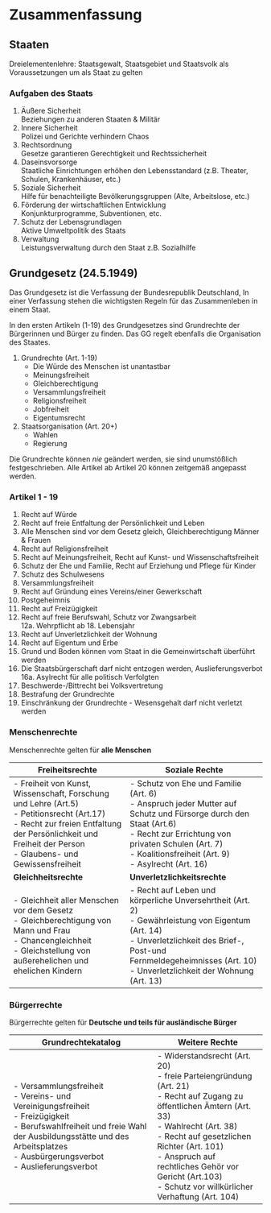 # Zusammenfassung

## Staaten

Dreielementenlehre: Staatsgewalt, Staatsgebiet und Staatsvolk als Voraussetzungen um als Staat zu gelten

### Aufgaben des Staats

1. Äußere Sicherheit\
   Beziehungen zu anderen Staaten & Militär
2. Innere Sicherheit\
   Polizei und Gerichte verhindern Chaos
3. Rechtsordnung\
   Gesetze garantieren Gerechtigkeit und Rechtssicherheit
4. Daseinsvorsorge\
   Staatliche Einrichtungen erhöhen den Lebensstandard (z.B. Theater, Schulen, Krankenhäuser, etc.)
5. Soziale Sicherheit\
   Hilfe für benachteiligte Bevölkerungsgruppen (Alte, Arbeitslose, etc.)
6. Förderung der wirtschaftlichen Entwicklung\
   Konjunkturprogramme, Subventionen, etc.
7. Schutz der Lebensgrundlagen\
   Aktive Umweltpolitik des Staats
8. Verwaltung\
   Leistungsverwaltung durch den Staat z.B. Sozialhilfe

## Grundgesetz (24.5.1949)

Das Grundgesetz ist die Verfassung der Bundesrepublik Deutschland, In einer Verfassung stehen die wichtigsten Regeln für das Zusammenleben in einem Staat.

In den ersten Artikeln (1-19) des Grundgesetzes sind Grundrechte der Bürgerinnen und Bürger zu finden. Das GG regelt ebenfalls die Organisation des Staates.

1. Grundrechte (Art. 1-19)
    - Die Würde des Menschen ist unantastbar
    - Meinungsfreiheit
    - Gleichberechtigung
    - Versammlungsfreiheit
    - Religionsfreiheit
    - Jobfreiheit
    - Eigentumsrecht
2. Staatsorganisation (Art. 20+)
    - Wahlen
    - Regierung

Die Grundrechte können *nie* geändert werden, sie sind unumstößlich festgeschrieben. Alle Artikel ab Artikel 20 können zeitgemäß angepasst werden.

### Artikel 1 - 19

1. Recht auf Würde
2. Recht auf freie Entfaltung der Persönlichkeit und Leben
3. Alle Menschen sind vor dem Gesetz gleich, Gleichberechtigung Männer & Frauen
4. Recht auf Religionsfreiheit
5. Recht auf Meinungsfreiheit, Recht auf Kunst- und Wissenschaftsfreiheit
6. Schutz der Ehe und Familie, Recht auf Erziehung und Pflege für Kinder
7. Schutz des Schulwesens
8. Versammlungsfreiheit
9. Recht auf Gründung eines Vereins/einer Gewerkschaft
10. Postgeheimnis
11. Recht auf Freizügigkeit
12. Recht auf freie Berufswahl, Schutz vor Zwangsarbeit\
   12a. Wehrpflicht ab 18. Lebensjahr
13. Recht auf Unverletzlichkeit der Wohnung
14. Recht auf Eigentum und Erbe
15. Grund und Boden können vom Staat in die Gemeinwirtschaft überführt werden
16. Die Staatsbürgerschaft darf nicht entzogen werden, Auslieferungsverbot\
   16a. Asylrecht für alle politisch Verfolgten
17. Beschwerde-/Bittrecht bei Volksvertretung
18. Bestrafung der Grundrechte
19. Einschränkung der Grundrechte - Wesensgehalt darf nicht verletzt werden

### Menschenrechte

Menschenrechte gelten für **alle Menschen**

|Freiheitsrechte|Soziale Rechte|
|--|--|
| - Freiheit von Kunst, Wissenschaft, Forschung und Lehre (Art.5)<br> - Petitionsrecht (Art.17)<br> - Recht zur freien Entfaltung der Persönlichkeit und Freiheit der Person <br> - Glaubens- und Gewissensfreiheit  | - Schutz von Ehe und Familie (Art. 6) <br> - Anspruch jeder Mutter auf Schutz und Fürsorge durch den Staat (Art.6) <br> - Recht zur Errichtung von privaten Schulen (Art. 7) <br> - Koalitionsfreiheit (Art. 9) <br> - Asylrecht (Art. 16)
|**Gleichheitsrechte** |**Unverletzlichkeitsrechte**|
|- Gleichheit aller Menschen vor dem Gesetz<br>- Gleichberechtigung von Mann und Frau<br>- Chancengleichheit<br>- Gleichstellung von außerehelichen und ehelichen Kindern|- Recht auf Leben und körperliche Unversehrtheit (Art. 2)<br>- Gewährleistung von Eigentum (Art. 14)<br>- Unverletzlichkeit des Brief-, Post-und Fernmeldegeheimnisses (Art. 10)<br>- Unverletzlichkeit der Wohnung (Art. 13)|

### Bürgerrechte

Bürgerrechte gelten für **Deutsche und teils für ausländische Bürger**

|Grundrechtekatalog|Weitere Rechte|
|--|--|
|- Versammlungsfreiheit<br>- Vereins- und Vereinigungsfreiheit<br>- Freizügigkeit<br>- Berufswahlfreiheit und freie Wahl der Ausbildungsstätte und des Arbeitsplatzes<br>- Ausbürgerungsverbot<br>- Auslieferungsverbot|- Widerstandsrecht (Art. 20)<br>- freie Parteiengründung (Art. 21)<br>- Recht auf Zugang zu öffentlichen Ämtern (Art. 33)<br>- Wahlrecht (Art. 38)<br>- Recht auf gesetzlichen Richter (Art. 101)<br>- Anspruch auf rechtliches Gehör vor Gericht (Art.103)<br>- Schutz vor willkürlicher Verhaftung (Art. 104)|
